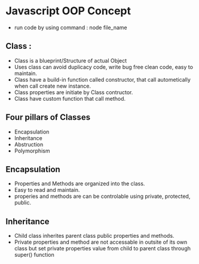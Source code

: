 # Javascript OOP Concept

- run code by using command : node file_name

## Class :

- Class is a blueprint/Structure of actual Object
- Uses class can avoid duplicacy code, write bug free clean code, easy to maintain.
- Class have a build-in function called constructor, that call autometically when call create new instance.
- Class properties are initiate by Class contructor.
- Class have custom function that call method.

## Four pillars of Classes

- Encapsulation
- Inheritance
- Abstruction
- Polymorphism

## Encapsulation

- Properties and Methods are organized into the class.
- Easy to read and maintain.
- properies and methods are can be controlable using private, protected, public.

## Inheritance

- Child class inherites parent class public properties and methods.
- Private properties and method are not accessable in outsite of its own class but set private properties value from child to parent class through super() function
